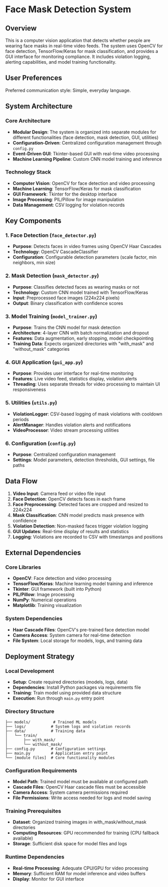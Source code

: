 # Face Mask Detection System

## Overview

This is a computer vision application that detects whether people are wearing face masks in real-time video feeds. The system uses OpenCV for face detection, TensorFlow/Keras for mask classification, and provides a GUI interface for monitoring compliance. It includes violation logging, alerting capabilities, and model training functionality.

## User Preferences

Preferred communication style: Simple, everyday language.

## System Architecture

### Core Architecture
- **Modular Design**: The system is organized into separate modules for different functionalities (face detection, mask detection, GUI, utilities)
- **Configuration-Driven**: Centralized configuration management through `config.py`
- **Event-Driven GUI**: Tkinter-based GUI with real-time video processing
- **Machine Learning Pipeline**: Custom CNN model training and inference

### Technology Stack
- **Computer Vision**: OpenCV for face detection and video processing
- **Machine Learning**: TensorFlow/Keras for mask classification
- **GUI Framework**: Tkinter for the desktop interface
- **Image Processing**: PIL/Pillow for image manipulation
- **Data Management**: CSV logging for violation records

## Key Components

### 1. Face Detection (`face_detector.py`)
- **Purpose**: Detects faces in video frames using OpenCV Haar Cascades
- **Technology**: OpenCV CascadeClassifier
- **Configuration**: Configurable detection parameters (scale factor, min neighbors, min size)

### 2. Mask Detection (`mask_detector.py`)
- **Purpose**: Classifies detected faces as wearing masks or not
- **Technology**: Custom CNN model trained with TensorFlow/Keras
- **Input**: Preprocessed face images (224x224 pixels)
- **Output**: Binary classification with confidence scores

### 3. Model Training (`model_trainer.py`)
- **Purpose**: Trains the CNN model for mask detection
- **Architecture**: 4-layer CNN with batch normalization and dropout
- **Features**: Data augmentation, early stopping, model checkpointing
- **Training Data**: Expects organized directories with "with_mask" and "without_mask" categories

### 4. GUI Application (`gui_app.py`)
- **Purpose**: Provides user interface for real-time monitoring
- **Features**: Live video feed, statistics display, violation alerts
- **Threading**: Uses separate threads for video processing to maintain UI responsiveness

### 5. Utilities (`utils.py`)
- **ViolationLogger**: CSV-based logging of mask violations with cooldown periods
- **AlertManager**: Handles violation alerts and notifications
- **VideoProcessor**: Video stream processing utilities

### 6. Configuration (`config.py`)
- **Purpose**: Centralized configuration management
- **Settings**: Model parameters, detection thresholds, GUI settings, file paths

## Data Flow

1. **Video Input**: Camera feed or video file input
2. **Face Detection**: OpenCV detects faces in each frame
3. **Face Preprocessing**: Detected faces are cropped and resized to 224x224
4. **Mask Classification**: CNN model predicts mask presence with confidence
5. **Violation Detection**: Non-masked faces trigger violation logging
6. **GUI Updates**: Real-time display of results and statistics
7. **Logging**: Violations are recorded to CSV with timestamps and positions

## External Dependencies

### Core Libraries
- **OpenCV**: Face detection and video processing
- **TensorFlow/Keras**: Machine learning model training and inference
- **Tkinter**: GUI framework (built into Python)
- **PIL/Pillow**: Image processing
- **NumPy**: Numerical operations
- **Matplotlib**: Training visualization

### System Dependencies
- **Haar Cascade Files**: OpenCV's pre-trained face detection model
- **Camera Access**: System camera for real-time detection
- **File System**: Local storage for models, logs, and training data

## Deployment Strategy

### Local Development
- **Setup**: Create required directories (models, logs, data)
- **Dependencies**: Install Python packages via requirements file
- **Training**: Train model using provided data structure
- **Execution**: Run through `main.py` entry point

### Directory Structure
```
├── models/          # Trained ML models
├── logs/           # System logs and violation records
├── data/           # Training data
│   └── train/
│       ├── with_mask/
│       └── without_mask/
├── config.py       # Configuration settings
├── main.py         # Application entry point
└── [module files]  # Core functionality modules
```

### Configuration Requirements
- **Model Path**: Trained model must be available at configured path
- **Cascade Files**: OpenCV Haar cascade files must be accessible
- **Camera Access**: System camera permissions required
- **File Permissions**: Write access needed for logs and model saving

### Training Prerequisites
- **Dataset**: Organized training images in with_mask/without_mask directories
- **Computing Resources**: GPU recommended for training (CPU fallback available)
- **Storage**: Sufficient disk space for model files and logs

### Runtime Dependencies
- **Real-time Processing**: Adequate CPU/GPU for video processing
- **Memory**: Sufficient RAM for model inference and video buffers
- **Display**: Monitor for GUI interface